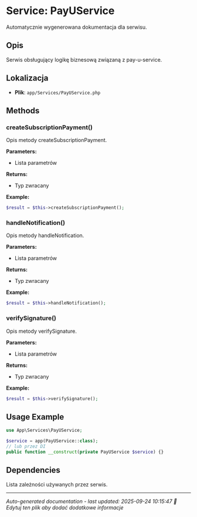 # Service: PayUService

Automatycznie wygenerowana dokumentacja dla serwisu.

## Opis
Serwis obsługujący logikę biznesową związaną z pay-u-service.

## Lokalizacja
- **Plik**: `app/Services/PayUService.php`

## Methods
### createSubscriptionPayment()
Opis metody createSubscriptionPayment.

**Parameters:**
- Lista parametrów

**Returns:**
- Typ zwracany

**Example:**
```php
$result = $this->createSubscriptionPayment();
```

### handleNotification()
Opis metody handleNotification.

**Parameters:**
- Lista parametrów

**Returns:**
- Typ zwracany

**Example:**
```php
$result = $this->handleNotification();
```

### verifySignature()
Opis metody verifySignature.

**Parameters:**
- Lista parametrów

**Returns:**
- Typ zwracany

**Example:**
```php
$result = $this->verifySignature();
```

## Usage Example
```php
use App\Services\PayUService;

$service = app(PayUService::class);
// lub przez DI
public function __construct(private PayUService $service) {}
```

## Dependencies
Lista zależności używanych przez serwis.

---
*Auto-generated documentation - last updated: 2025-09-24 10:15:47*
*📝 Edytuj ten plik aby dodać dodatkowe informacje*